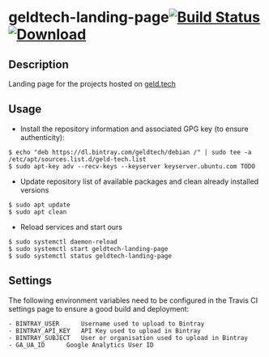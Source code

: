 # geldtech-landing-page[![Build Status](https://travis-ci.org/geld-tech/geldtech-landing-page.svg?branch=master)](https://travis-ci.org/geld-tech/geldtech-landing-page)  [ ![Download](https://api.bintray.com/packages/geldtech/debian/geldtech-landing-page/images/download.svg) ](https://bintray.com/geldtech/debian/geldtech-landing-page#files)


## Description

Landing page for the projects hosted on <a href="http://www.gedl.tech">geld.tech</a>


## Usage

* Install the repository information and associated GPG key (to ensure authenticity):
```
$ echo "deb https://dl.bintray.com/geldtech/debian /" | sudo tee -a /etc/apt/sources.list.d/geld-tech.list
$ sudo apt-key adv --recv-keys --keyserver keyserver.ubuntu.com TODO
```

* Update repository list of available packages and clean already installed versions
```
$ sudo apt update
$ sudo apt clean
```

* Reload services and start ours
```
$ sudo systemctl daemon-reload
$ sudo systemctl start geldtech-landing-page
$ sudo systemctl status geldtech-landing-page
```

## Settings

The following environment variables need to be configured in the Travis CI settings page to ensure a good build and deployment:

```
- BINTRAY_USER		Username used to upload to Bintray
- BINTRAY_API_KEY	API Key used to upload in Bintray
- BINTRAY_SUBJECT	User or organisation used to upload in Bintray
- GA_UA_ID		Google Analytics User ID
```
